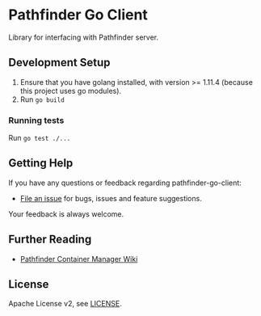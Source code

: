 # Pathfinder Go Client

Library for interfacing with Pathfinder server.

## Development Setup

1. Ensure that you have golang installed, with version >= 1.11.4 (because this project uses go modules).
2. Run `go build`

### Running tests

Run `go test ./...`

## Getting Help

If you have any questions or feedback regarding pathfinder-go-client:

- [File an issue](https://github.com/pathfinder-cm/pathfinder-go-client/issues/new) for bugs, issues and feature suggestions.

Your feedback is always welcome.

## Further Reading

- [Pathfinder Container Manager Wiki][pathfinder-cm-wiki]

[pathfinder-cm-wiki]: https://github.com/pathfinder-cm/wiki

## License

Apache License v2, see [LICENSE](LICENSE).
